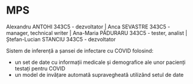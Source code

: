 # MPS

Alexandru ANTOHI 343C5 - dezvoltator |
Anca SEVASTRE 343C5 - manager, technical writer |
Ana-Maria PĂDURARU 343C5 - tester, analist |
Ștefan-Lucian STANCIU 343C5 - dezvoltator


Sistem de inferență a șansei de infectare cu COVID folosind:
  - un set de date cu informații medicale și demografice ale unor pacienți testați pentru COVID
  - un model de invățare automată supravegheată utilizând setul de date
